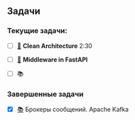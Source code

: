 ## Задачи

### Текущие задачи:

- [ ] [🎥](https://www.youtube.com/watch?v=WlCDcr8JYFU) __Clean Architecture__ 2:30
- [ ] [🎥](https://www.youtube.com/watch?v=bcMZGPIeGzk) __Middleware in FastAPI__
- [ ] 📚


### Завершенные задачи
- [x] [📚](https://stepik.org/course/199114/syllabus) Брокеры сообщений. Apache Kafka
